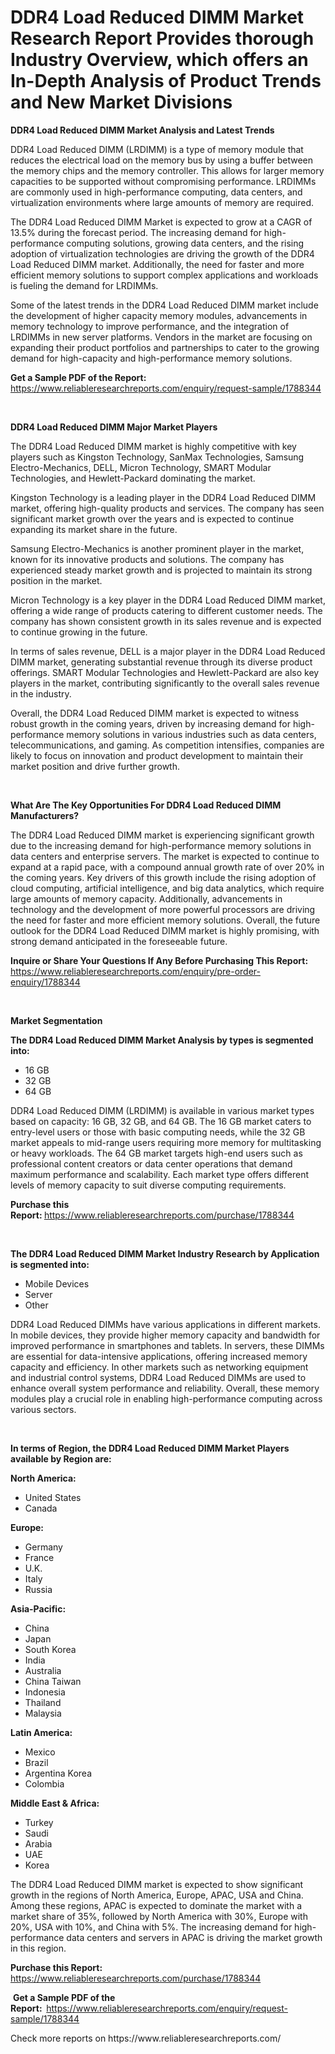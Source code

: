 <p><h1>DDR4 Load Reduced DIMM Market Research Report Provides thorough Industry Overview, which offers an In-Depth Analysis of Product Trends and New Market Divisions</h1></p><p><strong>DDR4 Load Reduced DIMM Market Analysis and Latest Trends</strong></p>
<p><p>DDR4 Load Reduced DIMM (LRDIMM) is a type of memory module that reduces the electrical load on the memory bus by using a buffer between the memory chips and the memory controller. This allows for larger memory capacities to be supported without compromising performance. LRDIMMs are commonly used in high-performance computing, data centers, and virtualization environments where large amounts of memory are required.</p><p>The DDR4 Load Reduced DIMM Market is expected to grow at a CAGR of 13.5% during the forecast period. The increasing demand for high-performance computing solutions, growing data centers, and the rising adoption of virtualization technologies are driving the growth of the DDR4 Load Reduced DIMM market. Additionally, the need for faster and more efficient memory solutions to support complex applications and workloads is fueling the demand for LRDIMMs.</p><p>Some of the latest trends in the DDR4 Load Reduced DIMM market include the development of higher capacity memory modules, advancements in memory technology to improve performance, and the integration of LRDIMMs in new server platforms. Vendors in the market are focusing on expanding their product portfolios and partnerships to cater to the growing demand for high-capacity and high-performance memory solutions.</p></p>
<p><strong>Get a Sample PDF of the Report:&nbsp;</strong> <a href="https://www.reliableresearchreports.com/enquiry/request-sample/1788344">https://www.reliableresearchreports.com/enquiry/request-sample/1788344</a></p>
<p>&nbsp;</p>
<p><strong>DDR4 Load Reduced DIMM Major Market Players</strong></p>
<p><p>The DDR4 Load Reduced DIMM market is highly competitive with key players such as Kingston Technology, SanMax Technologies, Samsung Electro-Mechanics, DELL, Micron Technology, SMART Modular Technologies, and Hewlett-Packard dominating the market. </p><p>Kingston Technology is a leading player in the DDR4 Load Reduced DIMM market, offering high-quality products and services. The company has seen significant market growth over the years and is expected to continue expanding its market share in the future. </p><p>Samsung Electro-Mechanics is another prominent player in the market, known for its innovative products and solutions. The company has experienced steady market growth and is projected to maintain its strong position in the market.</p><p>Micron Technology is a key player in the DDR4 Load Reduced DIMM market, offering a wide range of products catering to different customer needs. The company has shown consistent growth in its sales revenue and is expected to continue growing in the future.</p><p>In terms of sales revenue, DELL is a major player in the DDR4 Load Reduced DIMM market, generating substantial revenue through its diverse product offerings. SMART Modular Technologies and Hewlett-Packard are also key players in the market, contributing significantly to the overall sales revenue in the industry.</p><p>Overall, the DDR4 Load Reduced DIMM market is expected to witness robust growth in the coming years, driven by increasing demand for high-performance memory solutions in various industries such as data centers, telecommunications, and gaming. As competition intensifies, companies are likely to focus on innovation and product development to maintain their market position and drive further growth.</p></p>
<p>&nbsp;</p>
<p><strong>What Are The Key Opportunities For DDR4 Load Reduced DIMM Manufacturers?</strong></p>
<p><p>The DDR4 Load Reduced DIMM market is experiencing significant growth due to the increasing demand for high-performance memory solutions in data centers and enterprise servers. The market is expected to continue to expand at a rapid pace, with a compound annual growth rate of over 20% in the coming years. Key drivers of this growth include the rising adoption of cloud computing, artificial intelligence, and big data analytics, which require large amounts of memory capacity. Additionally, advancements in technology and the development of more powerful processors are driving the need for faster and more efficient memory solutions. Overall, the future outlook for the DDR4 Load Reduced DIMM market is highly promising, with strong demand anticipated in the foreseeable future.</p></p>
<p><strong>Inquire or Share Your Questions If Any Before Purchasing This Report:</strong> <a href="https://www.reliableresearchreports.com/enquiry/pre-order-enquiry/1788344">https://www.reliableresearchreports.com/enquiry/pre-order-enquiry/1788344</a></p>
<p>&nbsp;</p>
<p><strong>Market Segmentation</strong></p>
<p><strong>The DDR4 Load Reduced DIMM Market Analysis by types is segmented into:</strong></p>
<p><ul><li>16 GB</li><li>32 GB</li><li>64 GB</li></ul></p>
<p><p>DDR4 Load Reduced DIMM (LRDIMM) is available in various market types based on capacity: 16 GB, 32 GB, and 64 GB. The 16 GB market caters to entry-level users or those with basic computing needs, while the 32 GB market appeals to mid-range users requiring more memory for multitasking or heavy workloads. The 64 GB market targets high-end users such as professional content creators or data center operations that demand maximum performance and scalability. Each market type offers different levels of memory capacity to suit diverse computing requirements.</p></p>
<p><strong>Purchase this Report:&nbsp;</strong><a href="https://www.reliableresearchreports.com/purchase/1788344">https://www.reliableresearchreports.com/purchase/1788344</a></p>
<p>&nbsp;</p>
<p><strong>The DDR4 Load Reduced DIMM Market Industry Research by Application is segmented into:</strong></p>
<p><ul><li>Mobile Devices</li><li>Server</li><li>Other</li></ul></p>
<p><p>DDR4 Load Reduced DIMMs have various applications in different markets. In mobile devices, they provide higher memory capacity and bandwidth for improved performance in smartphones and tablets. In servers, these DIMMs are essential for data-intensive applications, offering increased memory capacity and efficiency. In other markets such as networking equipment and industrial control systems, DDR4 Load Reduced DIMMs are used to enhance overall system performance and reliability. Overall, these memory modules play a crucial role in enabling high-performance computing across various sectors.</p></p>
<p>&nbsp;</p>
<p><strong>In terms of Region, the DDR4 Load Reduced DIMM Market Players available by Region are:</strong></p>
<p>
    <p> <strong> North America: </strong>
        <ul>
            <li>United States</li>
            <li>Canada</li>
        </ul>
        </p> 
    <p> <strong> Europe: </strong>
        <ul>
            <li>Germany</li>
            <li>France</li>
            <li>U.K.</li>
            <li>Italy</li>
            <li>Russia</li>
        </ul>
        </p> 
    <p> <strong> Asia-Pacific: </strong>
        <ul>
            <li>China</li>
            <li>Japan</li>
            <li>South Korea</li>
            <li>India</li>
            <li>Australia</li>
            <li>China Taiwan</li>
            <li>Indonesia</li>
            <li>Thailand</li>
            <li>Malaysia</li>
        </ul>
        </p> 
    <p> <strong> Latin America: </strong>
        <ul>
            <li>Mexico</li>
            <li>Brazil</li>
            <li>Argentina Korea</li>
            <li>Colombia</li>
        </ul>
        </p> 
    <p> <strong> Middle East & Africa: </strong>
        <ul>
            <li>Turkey</li>
            <li>Saudi</li>
            <li>Arabia</li>
            <li>UAE</li>
            <li>Korea</li>
        </ul>
    </p>
    </p>
<p><p>The DDR4 Load Reduced DIMM market is expected to show significant growth in the regions of North America, Europe, APAC, USA and China. Among these regions, APAC is expected to dominate the market with a market share of 35%, followed by North America with 30%, Europe with 20%, USA with 10%, and China with 5%. The increasing demand for high-performance data centers and servers in APAC is driving the market growth in this region.</p></p>
<p><strong>Purchase this Report: </strong><a href="https://www.reliableresearchreports.com/purchase/1788344">https://www.reliableresearchreports.com/purchase/1788344</a></p>
<p>&nbsp;<strong>Get a Sample PDF of the Report:&nbsp;&nbsp;</strong><a href="https://www.reliableresearchreports.com/enquiry/request-sample/1788344">https://www.reliableresearchreports.com/enquiry/request-sample/1788344</a></p>
<p><strong></strong></p>
<p>Check more reports on https://www.reliableresearchreports.com/</p>